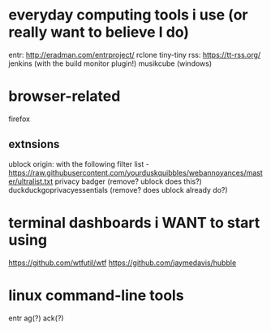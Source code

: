 # everyday computing tools i use (or really want to believe I do)
entr: http://eradman.com/entrproject/
rclone
tiny-tiny rss: https://tt-rss.org/
jenkins (with the build monitor plugin!)
musikcube (windows)

# browser-related
firefox
## extnsions
ublock origin: with the following filter list - https://raw.githubusercontent.com/yourduskquibbles/webannoyances/master/ultralist.txt
privacy badger (remove? ublock does this?)
duckduckgoprivacyessentials (remove? does ublock already do?)

# terminal dashboards i WANT to start using
https://github.com/wtfutil/wtf
https://github.com/jaymedavis/hubble

# linux command-line tools
entr
ag(?)
ack(?)

